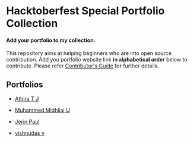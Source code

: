 # Hacktoberfest Special Portfolio Collection

#### Add your portfolio to my collection.
This repository aims at helping beginners who are into open source contribution. Add you portfolio website link **in alphabetical order** below to contribute. Please refer [Contributor's Guide](https://github.com/athiratj/hacktober-special/blob/master/CONTRIBUTING.md) for further details.

## Portfolios 

* [Athira T J](https://www.athiratj.com/)
* [Muhammed Midhilaj U](https://midlaj13.github.io/)

* [Jerin Paul](https://mrwolfie13.github.io/sample_port/)

* [vishnudas v](http://gitcub.co/?i=1)

